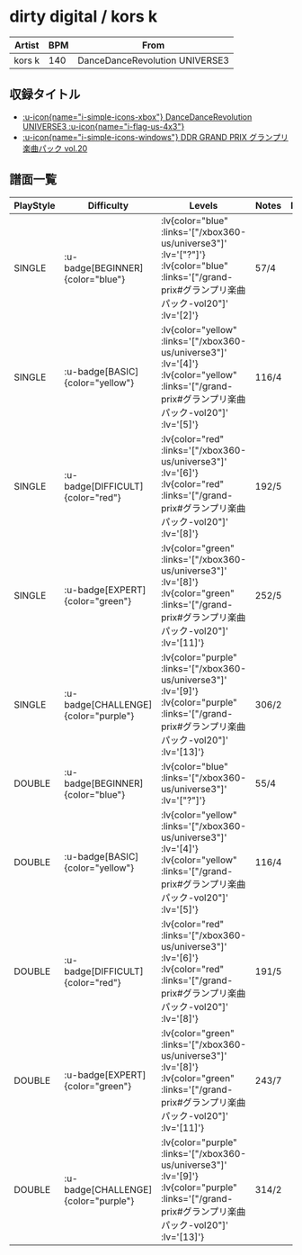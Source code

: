 # dirty digital / kors k

|Artist|BPM|From|
|------|---|----|
|kors k|140|DanceDanceRevolution UNIVERSE3|

## 収録タイトル

- [ :u-icon{name="i-simple-icons-xbox"} DanceDanceRevolution UNIVERSE3 :u-icon{name="i-flag-us-4x3"} ](/xbox360-us/universe3)
- [ :u-icon{name="i-simple-icons-windows"} DDR GRAND PRIX グランプリ楽曲パック vol.20](/grand-prix#グランプリ楽曲パック-vol20)

## 譜面一覧

|PlayStyle|Difficulty|Levels|Notes|Movie|
|---------|----------|------|-----|-----|
|SINGLE| :u-badge[BEGINNER]{color="blue"} | :lv{color="blue" :links='["/xbox360-us/universe3"]' :lv='["?"]'}  :lv{color="blue" :links='["/grand-prix#グランプリ楽曲パック-vol20"]' :lv='[2]'} |57/4||
|SINGLE| :u-badge[BASIC]{color="yellow"} | :lv{color="yellow" :links='["/xbox360-us/universe3"]' :lv='[4]'}  :lv{color="yellow" :links='["/grand-prix#グランプリ楽曲パック-vol20"]' :lv='[5]'} |116/4||
|SINGLE| :u-badge[DIFFICULT]{color="red"} | :lv{color="red" :links='["/xbox360-us/universe3"]' :lv='[6]'}  :lv{color="red" :links='["/grand-prix#グランプリ楽曲パック-vol20"]' :lv='[8]'} |192/5||
|SINGLE| :u-badge[EXPERT]{color="green"} | :lv{color="green" :links='["/xbox360-us/universe3"]' :lv='[8]'}  :lv{color="green" :links='["/grand-prix#グランプリ楽曲パック-vol20"]' :lv='[11]'} |252/5||
|SINGLE| :u-badge[CHALLENGE]{color="purple"} | :lv{color="purple" :links='["/xbox360-us/universe3"]' :lv='[9]'}  :lv{color="purple" :links='["/grand-prix#グランプリ楽曲パック-vol20"]' :lv='[13]'} |306/2||
|DOUBLE| :u-badge[BEGINNER]{color="blue"} | :lv{color="blue" :links='["/xbox360-us/universe3"]' :lv='["?"]'} |55/4||
|DOUBLE| :u-badge[BASIC]{color="yellow"} | :lv{color="yellow" :links='["/xbox360-us/universe3"]' :lv='[4]'}  :lv{color="yellow" :links='["/grand-prix#グランプリ楽曲パック-vol20"]' :lv='[5]'} |116/4||
|DOUBLE| :u-badge[DIFFICULT]{color="red"} | :lv{color="red" :links='["/xbox360-us/universe3"]' :lv='[6]'}  :lv{color="red" :links='["/grand-prix#グランプリ楽曲パック-vol20"]' :lv='[8]'} |191/5||
|DOUBLE| :u-badge[EXPERT]{color="green"} | :lv{color="green" :links='["/xbox360-us/universe3"]' :lv='[8]'}  :lv{color="green" :links='["/grand-prix#グランプリ楽曲パック-vol20"]' :lv='[11]'} |243/7||
|DOUBLE| :u-badge[CHALLENGE]{color="purple"} | :lv{color="purple" :links='["/xbox360-us/universe3"]' :lv='[9]'}  :lv{color="purple" :links='["/grand-prix#グランプリ楽曲パック-vol20"]' :lv='[13]'} |314/2||
